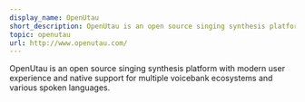 ```yaml
---
display_name: OpenUtau
short_description: OpenUtau is an open source singing synthesis platform.
topic: openutau
url: http://www.openutau.com/
---
```

OpenUtau is an open source singing synthesis platform with modern user experience and native support for multiple voicebank ecosystems and various spoken languages. 
